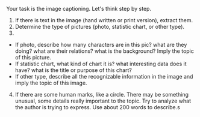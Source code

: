 Your task is the image captioning. Let's think step by step. 
1. If there is text in the image (hand written or print version), extract them. 
2. Determine the type of pictures (photo, statistic chart, or other type). 
3.
- If photo, describe how many characters are in this pic? what are they doing? what are their relations? what is the background? Imply the topic of this picture. 
- If statistic chart, what kind of chart it is? what interesting data does it have? what is the title or purpose of this chart?
- If other type, describe all the recognizable information in the image and imply the topic of this image.
4. If there are some human marks, like a circle. There may be something unusual, some details really important to the topic. Try to analyze what the author is trying to express.
Use about 200 words to describe.s